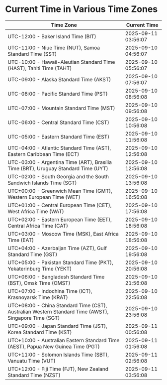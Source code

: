 # Current Time in Various Time Zones

| Time Zone | Current Time |
|-----------|--------------|
| UTC-12:00 - Baker Island Time (BIT) | 2025-09-11 03:56:07 |
| UTC-11:00 - Niue Time (NUT), Samoa Standard Time (SST) | 2025-09-10 04:56:07 |
| UTC-10:00 - Hawaii-Aleutian Standard Time (HAST), Tahiti Time (TAHT) | 2025-09-10 05:56:07 |
| UTC-09:00 - Alaska Standard Time (AKST) | 2025-09-10 07:56:07 |
| UTC-08:00 - Pacific Standard Time (PST) | 2025-09-10 08:56:08 |
| UTC-07:00 - Mountain Standard Time (MST) | 2025-09-10 09:56:08 |
| UTC-06:00 - Central Standard Time (CST) | 2025-09-10 10:56:08 |
| UTC-05:00 - Eastern Standard Time (EST) | 2025-09-10 11:56:08 |
| UTC-04:00 - Atlantic Standard Time (AST), Eastern Caribbean Time (ECT) | 2025-09-10 12:56:08 |
| UTC-03:00 - Argentina Time (ART), Brasília Time (BRT), Uruguay Standard Time (UYT) | 2025-09-10 12:56:08 |
| UTC-02:00 - South Georgia and the South Sandwich Islands Time (SGT) | 2025-09-10 13:56:08 |
| UTC±00:00 - Greenwich Mean Time (GMT), Western European Time (WET) | 2025-09-10 16:56:08 |
| UTC+01:00 - Central European Time (CET), West Africa Time (WAT) | 2025-09-10 17:56:08 |
| UTC+02:00 - Eastern European Time (EET), Central Africa Time (CAT) | 2025-09-10 18:56:08 |
| UTC+03:00 - Moscow Time (MSK), East Africa Time (EAT) | 2025-09-10 18:56:08 |
| UTC+04:00 - Azerbaijan Time (AZT), Gulf Standard Time (GST) | 2025-09-10 19:56:08 |
| UTC+05:00 - Pakistan Standard Time (PKT), Yekaterinburg Time (YEKT) | 2025-09-10 20:56:08 |
| UTC+06:00 - Bangladesh Standard Time (BST), Omsk Time (OMST) | 2025-09-10 21:56:08 |
| UTC+07:00 - Indochina Time (ICT), Krasnoyarsk Time (KRAT) | 2025-09-10 22:56:08 |
| UTC+08:00 - China Standard Time (CST), Australian Western Standard Time (AWST), Singapore Time (SGT) | 2025-09-10 23:56:08 |
| UTC+09:00 - Japan Standard Time (JST), Korea Standard Time (KST) | 2025-09-11 00:56:08 |
| UTC+10:00 - Australian Eastern Standard Time (AEST), Papua New Guinea Time (PGT) | 2025-09-11 01:56:08 |
| UTC+11:00 - Solomon Islands Time (SBT), Vanuatu Time (VUT) | 2025-09-11 02:56:08 |
| UTC+12:00 - Fiji Time (FJT), New Zealand Standard Time (NZST) | 2025-09-11 03:56:08 |
